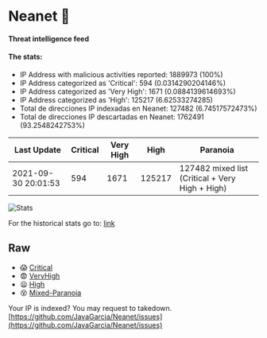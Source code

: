 # Neanet :hocho:
#### Threat intelligence feed
#### The stats:

- IP Address with malicious activities reported: 1889973 (100%)
- IP Address categorized as 'Critical':  594 (0.0314290204146%)
- IP Address categorized as 'Very High':  1671 (0.0884139614693%)
- IP Address categorized as 'High':  125217 (6.62533274285)
- Total de direcciones IP indexadas en Neanet:  127482 (6.74517572473%)
- Total de direcciones IP descartadas en Neanet:  1762491 (93.2548242753%)

| Last Update | Critical | Very High | High | Paranoia |
| --- | --- | --- | --- | --- |
| 2021-09-30 20:01:53 | 594 | 1671 | 125217 | 127482 mixed list (Critical + Very High + High)|

![Stats](https://docs.google.com/spreadsheets/d/e/2PACX-1vSnaNMIXVabIpDJjufMlzH7poXnshF3mgd8Is1g9ytUEzVsP5my4Trn8f-xkoLLQ38xpL3HtmUexLo6/pubchart?oid=501124687&format=image)

For the historical stats go to: [link](/stats.csv)
## Raw
- :scream: [Critical](https://raw.githubusercontent.com/JavaGarcia/Neanet/master/blacklists/neanet_critical.txt)
- :fearful: [VeryHigh](https://raw.githubusercontent.com/JavaGarcia/Neanet/master/blacklists/neanet_veryHigh.txtt)
- :frowning: [High](https://raw.githubusercontent.com/JavaGarcia/Neanet/master/blacklists/neanet_high.txt)
- :dizzy_face: [Mixed-Paranoia](https://raw.githubusercontent.com/JavaGarcia/Neanet/master/blacklists/neanet_all.txt)


Your IP is indexed? You may request to takedown. [https://github.com/JavaGarcia/Neanet/issues](https://github.com/JavaGarcia/Neanet/issues)


















































































































































































































































































































































































































































































































































































































































































































































































































































































































































































































































































































































































































































































































































































































































































































































































































































































































































































































































































































































































































































































































































































































































































































































































































































































































































































































































































































































































































































































































































































































































































































































































































































































































































































































































































































































































































































































































































































































































































































































































































































































































































































































































































































































































































































































































































































































































































































































































































































































































































































































































































































































































































































































































































































































































































































































































































































































































































































































































































































































































































































































































































































































































































































































































































































































































































































































































































































































































































































































































































































































































































































































































































































































































































































































































































































































































































































































































































































































































































































































































































































































































































































































































































































































































































































































































































































































































































































































































































































































































































































































































































































































































































































































































































